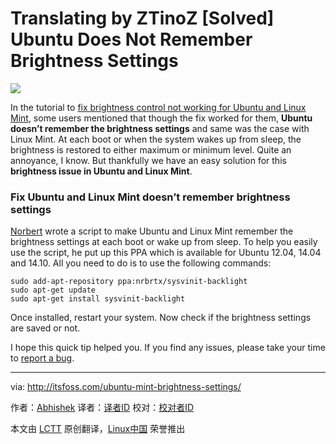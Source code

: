 Translating by ZTinoZ
[Solved] Ubuntu Does Not Remember Brightness Settings
================================================================================
![](http://itsfoss.itsfoss.netdna-cdn.com/wp-content/uploads/2015/04/Fix_Ubuntu_Brightness_Issue.jpg)

In the tutorial to [fix brightness control not working for Ubuntu and Linux Mint][1], some users mentioned that though the fix worked for them, **Ubuntu doesn’t remember the brightness settings** and same was the case with Linux Mint. At each boot or when the system wakes up from sleep, the brightness is restored to either maximum or minimum level. Quite an annoyance, I know. But thankfully we have an easy solution for this **brightness issue in Ubuntu and Linux Mint**.

### Fix Ubuntu and Linux Mint doesn’t remember brightness settings ###

[Norbert][2] wrote a script to make Ubuntu and Linux Mint remember the brightness settings at each boot or wake up from sleep. To help you easily use the script, he put up this PPA which is available for Ubuntu 12.04, 14.04 and 14.10. All you need to do is to use the following commands:

    sudo add-apt-repository ppa:nrbrtx/sysvinit-backlight
    sudo apt-get update
    sudo apt-get install sysvinit-backlight

Once installed, restart your system. Now check if the brightness settings are saved or not.

I hope this quick tip helped you. If you find any issues, please take your time to [report a bug][3].

--------------------------------------------------------------------------------

via: http://itsfoss.com/ubuntu-mint-brightness-settings/

作者：[Abhishek][a]
译者：[译者ID](https://github.com/译者ID)
校对：[校对者ID](https://github.com/校对者ID)

本文由 [LCTT](https://github.com/LCTT/TranslateProject) 原创翻译，[Linux中国](http://linux.cn/) 荣誉推出

[a]:http://itsfoss.com/author/abhishek/
[1]:http://itsfoss.com/fix-brightness-ubuntu-1310/
[2]:https://launchpad.net/~nrbrtx/+archive/ubuntu/sysvinit-backlight/+packages
[3]:https://launchpad.net/~nrbrtx/+archive/ubuntu/sysvinit-backlight/+packages
